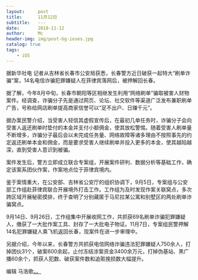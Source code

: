 ```yaml
---
layout:     post
title:      11月12日
subtitle:   ---
date:       2018-11-12
author:     Mc
header-img: img/post-bg-ioses.jpg
catalog: true
tags:
    - iOS
---
```


据新华社电 记者从吉林省长春市公安局获悉，长春警方近日破获一起特大“刷单诈骗”案，14名电信诈骗犯罪嫌疑人在菲律宾落网后，被押解回长春。



据了解，今年8月中旬，长春市朝阳等区相继发生利用“网络刷单”骗取被害人财物案件。经调查，诈骗分子先是通过网页、论坛、社交软件等渠道广泛发布兼职刷单广告，号称给网店刷单提高商家信誉可以“足不出户、日赚千元”。



据办案民警介绍，当受害人轻信其虚假宣传后，在最初几单任务时，诈骗分子会向受害人返还刷单时垫付的本金并支付小额佣金，使其放松警惕。随着受害人刷单量不断增多，诈骗分子最后会以未完成任务量、网络故障等诸多理由不按照事先的约定返还刷单本金和佣金，而是要求受害人继续刷单并投入更多的本金，使其越陷越深，直到受害人意识到被骗。



案件发生后，警方立即成立联合专案组，开展案件研判、数据分析等基础工作，确定该案系团伙作案，作案地点位于菲律宾境内。



鉴于案情重大，在公安部、吉林省公安厅的组织协调下，9月5日，专案组与公安部工作组赴菲律宾联合开展境外打击工作。工作组为及时发现作案关联窝点，多次跨区域开展秘密摸排，终于查明了分别藏匿于马尼拉某公寓和别墅区的两处刷单诈骗窝点。



9月14日、9月26日，工作组集中开展收网工作，共抓获69名刷单诈骗犯罪嫌疑人，缴获了一大批作案工具、封存了一大批电子物证。11月7日，专案组民警押解14名犯罪嫌疑人乘飞机返回长春，现案件在进一步审理中。



另据介绍，今年以来，长春警方共抓获电信网络诈骗违法犯罪嫌疑人750余人，打掉团伙31个，破案600余起，止付冻结涉案资金3400余万元，打掉伪基站、黑广播60余个，抓获人犯数、破获案件数和追赃挽损数大幅提升。



编辑 马浩歌[。。](http://www.bjnews.com.cn/news/2018/11/11/520321.html "。。")

